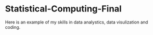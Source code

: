 # Statistical-Computing-Final

Here is an example of my skills in data analystics, data visulization and coding. 
